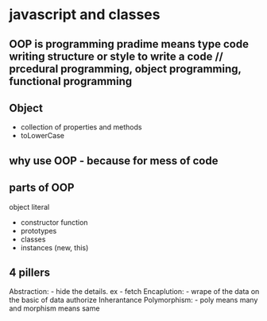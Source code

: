 # javascript and classes

## OOP is programming pradime means type code writing structure or style to write a code // prcedural programming, object programming, functional programming  

## Object 
- collection of properties and methods
- toLowerCase

## why use OOP - because for mess of code

## parts of OOP
object literal

- constructor function 
- prototypes
- classes
- instances (new, this)

## 4 pillers 
Abstraction: - hide the details. ex - fetch 
Encaplution: - wrape of the data on the basic of data authorize
Inherantance
Polymorphism: - poly means many and morphism means same